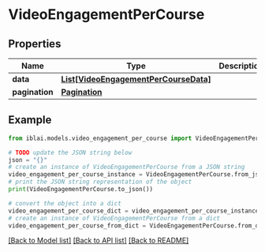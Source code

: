 # VideoEngagementPerCourse


## Properties

Name | Type | Description | Notes
------------ | ------------- | ------------- | -------------
**data** | [**List[VideoEngagementPerCourseData]**](VideoEngagementPerCourseData.md) |  | [optional] 
**pagination** | [**Pagination**](Pagination.md) |  | 

## Example

```python
from iblai.models.video_engagement_per_course import VideoEngagementPerCourse

# TODO update the JSON string below
json = "{}"
# create an instance of VideoEngagementPerCourse from a JSON string
video_engagement_per_course_instance = VideoEngagementPerCourse.from_json(json)
# print the JSON string representation of the object
print(VideoEngagementPerCourse.to_json())

# convert the object into a dict
video_engagement_per_course_dict = video_engagement_per_course_instance.to_dict()
# create an instance of VideoEngagementPerCourse from a dict
video_engagement_per_course_from_dict = VideoEngagementPerCourse.from_dict(video_engagement_per_course_dict)
```
[[Back to Model list]](../README.md#documentation-for-models) [[Back to API list]](../README.md#documentation-for-api-endpoints) [[Back to README]](../README.md)


